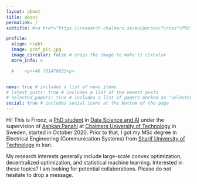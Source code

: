 ```yaml
---
layout: about
title: about
permalink: /
subtitle: #<a href="https://research.chalmers.se/en/person/firooz">PhD student at Chalmers University of Technology</a>. 

profile:
  align: right
  image: prof_pic.jpg
  image_circular: false # crops the image to make it circular
  more_info: >

  #    <p>+46 701478653<p>


news: true # includes a list of news items
# latest_posts: true # includes a list of the newest posts
# selected_papers: true # includes a list of papers marked as "selected={true}"
social: true # includes social icons at the bottom of the page
---
```




<!-- Firooz Shahriari was born in 1996. He received the M.S. degree in electrical engineering from the Sharif University of Technology, Tehran, Iran, in 2020. 
He is currently pursuing the Ph.D. degree at the department of Computer Science and Engineering, Chalmers University of Technology, Gothenburg, Sweden. -->

<!-- Hi! This is Firooz, a <a href="https://www.chalmers.se/en/persons/firooz">PhD student</a> in <a href="https://www.chalmers.se/en/departments/cse/our-research/data-science-and-ai/">Data Science and AI</a> under the supervision of <a href="https://www.chalmers.se/en/persons/ashkanp/">Ashkan Panahi</a> at <a href="https://www.chalmers.se/en/">Chalmers University of Technology</a> in Sweden, started in October 2020. Prior to that, I got my BSc and MSc degrees in Electrical Engineering (Communication Systems) from <a href="https://en.sharif.edu/">Shahid Beheshti University</a> in 2017 and <a href="https://en.sharif.edu/">Sharif University of Technology</a> in 2020, respectively. -->


Hi! This is Firooz, a <a href="https://www.chalmers.se/en/persons/firooz">PhD student</a> in <a href="https://www.chalmers.se/en/departments/cse/our-research/data-science-and-ai/">Data Science and AI</a> under the supervision of <a href="https://www.chalmers.se/en/persons/ashkanp/">Ashkan Panahi</a> at <a href="https://www.chalmers.se/en/">Chalmers University of Technology</a> in Sweden, started in October 2020. Prior to that, I got my MSc degree in Electrical Engineering (Communication Systems) from <a href="https://en.sharif.edu/">Sharif University of Technology</a> in Iran.

<p style="margin-bottom: 2.75em;">My research interests generally include large-scale convex optimization, decentralized optimization, and statistical machine learning. Interested in these topics? I am looking for potential collaborations. Please do not hesitate to drop a message.</p>


